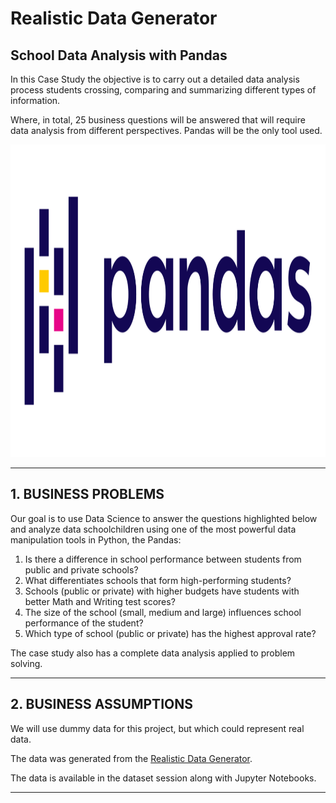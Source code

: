 # **Realistic Data Generator**

## School Data Analysis with Pandas

In this Case Study the objective is to carry out a detailed data analysis process students crossing, comparing and summarizing different types of information.

Where, in total, 25 business questions will be answered that will require data analysis from different perspectives. Pandas will be the only tool used.


<div align="center">
<p float="left">
    <img src="/images/pandas.png" width="1000" height="500"/>
</p>
</div>

***
## 1. BUSINESS PROBLEMS

Our goal is to use Data Science to answer the questions highlighted below and analyze data
schoolchildren using one of the most powerful data manipulation tools in
Python, the Pandas:

1. Is there a difference in school performance between students from public and private schools?
2. What differentiates schools that form high-performing students?
3. Schools (public or private) with higher budgets have students with better Math and Writing test scores?
4. The size of the school (small, medium and large) influences school performance of the student?
5. Which type of school (public or private) has the highest approval rate?

The case study also has a complete data analysis applied to problem solving.

 
***
## 2. BUSINESS ASSUMPTIONS

We will use dummy data for this project, but which could represent real data.

The data was generated from the [Realistic Data Generator](https://www.mockaroo.com).

The data is available in the dataset session along with Jupyter Notebooks.


***
